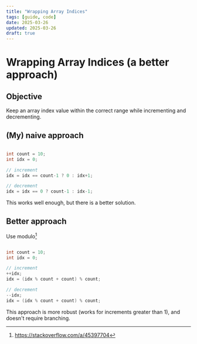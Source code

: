 ```yaml
---
title: "Wrapping Array Indices"
tags: [guide, code]
date: 2025-03-26
updated: 2025-03-26
draft: true 
---
```


# Wrapping Array Indices (a better approach)

## Objective

Keep an array index value within the correct range while incrementing and decrementing. 

## (My) naive approach

```c++

int count = 10;
int idx = 0;

// increment
idx = idx == count-1 ? 0 : idx+1;

// decrement
idx = idx == 0 ? count-1 : idx-1;

```

This works well enough, but there is a better solution. 

## Better approach

Use modulo[^1]

```c++

int count = 10;
int idx = 0;

// increment
++idx;
idx = (idx % count + count) % count;

// decrement
--idx;
idx = (idx % count + count) % count;

```

This approach is more robust (works for increments greater than 1), and doesn't require branching. 

[^1]: https://stackoverflow.com/a/45397704